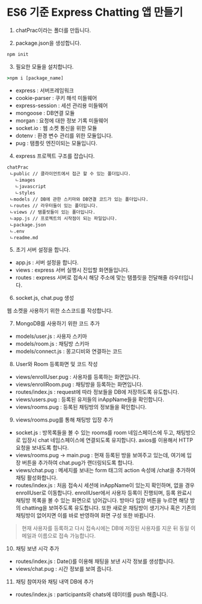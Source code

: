 # ES6 기준 Express Chatting 앱 만들기

1. chatPrac이라는 폴더를 만듭니다.

2. package.json을 생성합니다.

```cmd
npm init
```

3. 필요한 모듈을 설치합니다.

```cmd
>npm i [package_name]
```

- express : 서버프레임워크
- cookie-parser : 쿠키 해석 미들웨어
- express-session : 세션 관리용 미들웨어
- mongoose : DB연결 모듈
- morgan : 요청에 대한 정보 기록 미들웨어
- socket.io : 웹 소켓 통신을 위한 모듈
- dotenv : 환경 변수 관리를 위한 모듈입니다.
- pug : 탬플릿 엔진이되는 모듈입니다.

4. express 프로젝트 구조를 잡습니다.

```
chatPrac
 ㄴpublic // 클라이언트에서 접근 할 수 있는 폴더입니다.
   ㄴimages
   ㄴjavascript
   ㄴstyles
 ㄴmodels // DB에 관한 스키마와 DB연결 코드가 있는 폴더입니다.
 ㄴroutes // 라우터들이 있는 폴더입니다.
 ㄴviews // 탬플릿들이 있는 폴더입니다.
 ㄴapp.js // 프로젝트의 시작점이 되는 파일입니다.
 ㄴpackage.json
 ㄴ.env
 ㄴreadme.md
```

5. 초기 서버 설정을 합니다.

- app.js : 서버 설정을 합니다.
- views : express 서버 실행시 진입할 화면들입니다.
- routes : express 서버로 접속시 해당 주소에 맞는 탬플릿을 전달해줄 라우터입니다.

6. socket.js, chat.pug 생성

웹 소켓을 사용하기 위한 소스코드를 작성합니다.

7. MongoDB를 사용하기 위한 코드 추가

- models/user.js : 사용자 스키마
- models/room.js : 채팅방 스키마
- models/connect.js : 몽고디비와 연결하는 코드

8. User와 Room 등록화면 및 코드 작성

- views/enrollUser.pug : 사용자를 등록하는 화면입니다.
- views/enrollRoom.pug : 채팅방을 등록하는 화면입니다.
- routes/index.js : request에 따라 정보들을 DB에 저장하도록 유도합니다.
- views/users.pug : 등록된 유저들의 inAppName들을 확인합니다.
- views/rooms.pug : 등록된 채팅방의 정보들을 확인합니다.

9. views/rooms.pug를 통해 채팅방 입장 추가

- socket.js : 방목록들을 볼 수 있는 rooms를 room 네임스페이스에 두고, 채팅방으로 입장시 chat 네임스페이스에 연결되도록 유지합니다. axios를 이용해서 HTTP 요청을 보내도록 합니다.
- views/rooms.pug -> main.pug : 현재 등록된 방을 보여주고 있는데, 여기에 입장 버튼을 추가하여 chat.pug가 랜더링되도록 합니다.
- views/chat.pug : 메세지를 보내는 form 태그의 action 속성에 /chat을 추가하여 채팅 활성화합니다.
- routes/index.js : 처음 접속시 세션에 inAppName이 있는지 확인하며, 없을 경우 enrollUser로 이동합니다. enrollUser에서 사용자 등록이 진행되며, 등록 완료시 채팅방 목록을 볼 수 있는 화면으로 넘어갑니다. 방마다 입장 버튼을 누르면 해당 방의 chatting을 보여주도록 유도합니다. 또한 새로운 채팅방이 생기거나 혹은 기존의 채팅방이 없어지면 이를 바로 반영하여 화면 구성 또한 바뀝니다.

> 현재 사용자를 등록하고 다시 접속시에는 DB에 저장된 사용자를 지운 뒤 동일 이메일과 이름으로 접속 가능합니다.

10. 채팅 보낸 시각 추가

- routes/index.js : Date()를 이용해 채팅을 보낸 시각 정보를 생성합니다.
- views/chat.pug : 시간 정보를 보여 줍니다.

11. 채팅 참여자와 채팅 내역 DB에 추가

- routes/index.js : participants와 chats에 데이터를 push 해줍니다.
